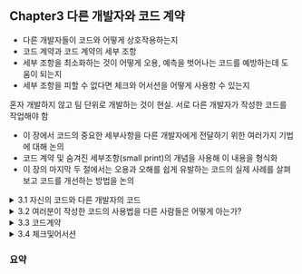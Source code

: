 ## Chapter3 다른 개발자와 코드 계약

- 다른 개발자들이 코드와 어떻게 상호작용하는지
- 코드 계약과 코드 계약의 세부 조항
- 세부 조항을 최소화하는 것이 어떻게 오용, 예측을 벗어나는 코드를 예방하는데 도움이 되는지
- 세부 조항을 피할 수 없다면 체크와 어서션을 어떻게 사용항 수 있는지

혼자 개발하지 않고 팀 단위로 개발하는 것이 현실. 서로 다른 개발자가 작성한 코드를 작업해야 함

- 이 장에서 코드의 중요한 세부사항을 다른 개발자에게 전달하기 위한 여러가지 기법에 대해 논의  
- 코드 계약 및 숨겨진 세부조항(small print)의 개념을 사용해 이 내용을 형식화  
- 이 장의 마지막 두 절에서는 오용과 오해를 쉽게 유발하는 코드의 실제 사례를 살펴 보고 코드를 개선하는 방법을 논의

<details>
  <summary>3.1 자신의 코드와 다른 개발자의 코드</summary>
  팀 일원으로 코드 작성 -> 이를 바탕으로 계층 쌓음 -> 다른 개발자가 하위 문제 해결 코드 재사용.


  요수 사항은 항상 변함
  - 우선순위 변경
  - 새로운 기능 추가
  - 시스템을 새로운 기술 환경으로 이동

  많은 개발자들이 코드를 수정하는데 잘못된 코드라면 문제 생기기 쉬움

  고품질 코드 작성시 가장 중요한 고려 사항
  - 다른 개발자가 변경 or 상호작용 시 발생할 문제가 있는지, 발생하면 어떻게 완화할지 선제적 조치

  코드 작성 시 다음 세 가지 고려하는 것이 유용
  1. 자신에게 명백하다고 해서 다른 사람에게도 명백한 것이 아님
  2. 다른 개발자가 무의식중에 내 코드를 망가뜨릴 수 있음
  3. 시간이 지남에 따라 내 코드도 기억 못함

  <details>
    <summary>3.1.1 자신에게 분명하다고 해서 다른 사람에게도 분명한 것은 아니다</summary>

    문제 해결을 위해 여러 단계를 거치며 몇 시간 혹 며칠을 보내기 때문에 나는 로직이 익숙함.  
    
    하지만 남이 내 코드를 사용 or 변경 or 내 코드가 의존하는 코드 변경 등 상황이 있고 남은 익숙하지 않음

    주석문 많이 작성 한다는 의미가 아니라 코드 자체로 설명 되게 하는 것이 좋은 방법.
  </details>

  <details>
    <summary>3.1.2 다른 개발자는 무의식중에 여러분의 코드를 망가뜨릴 수 있다</summary>

    코드는 여러 다른 코드에 의존, 그 코드는 또 다른 코드에 의존  
    기능 추가 및 리팩터링하며 그런 코드들이 계속 변함

    문제가 있으면 코드 병합히면 안되기 때문에 뭔가 문제가 있을 때  
    1. 컴파일 중지 
    2. 테스트 실패하도록 만들기

  </details>

  <details>
    <summary>3.1.3 시간이 지나면 자신의 코드를 기억하지 못한다</summary>

    시간이 지난 후 새로운 기능 추가 or 발견된 버그 해결 시 기억이 안남

    좋은 코드 작성은 미래의 자신에게도 유익

  </details>
</details>

<details>
  <summary>3.2 여러분이 작성한 코드의 사용법을 다른 사람들은 어떻게 아는가?</summary>
  
  구체적으로 그들은 다음과 같은 사항을 이해할 필요가 있음
  - 여러 가지 상황에서 어떤 함수를 호출해야 하는지
  - 클래스가 무엇을 나타내는지 그리고 언제 사용되어야 하는지
  - 어떤값을 인수로 사용해야 하는지
  - 코드가 수행하는 동작이 무엇인지
  - 어떤 값을 반환하는지

  코드 사용법을 알아내는 방법
  - 함수, 클래스, 열거형 등의 이름을 살펴
  - 함수와 생성자의 매개변수 유형 또는 반환값의 유형 같은 데이터유형을 살펴봄
  - 함수/클래스 수준의 문서나 주석문을 읽어본다.
  - 직접 와서 묻거나 채팅/이메일을 통해 문의
  - 여러분이 작성한 함수와 클래스의 자세한 구현 코드를 읽음

  이 중 처음 세 가지 만이 실제로 사용, 그 중 처음 두 가지가 더 신뢰할 만함

  <details>
    <summary>3.2.1 이름확인</summary>
  </details>

  <details>
    <summary>3.2.2 데이터유형확인</summary>
  </details>

  <details>
    <summary>3.2.3 문서읽기</summary>
  </details>

  <details>
    <summary>3.2.4 직접물어보기</summary>
  </details>

  <details>
    <summary>3.2.5 코드를살펴보는것</summary>
  </details>

</details>

<details>
  <summary>3.3 코드계약</summary>
  
  <details>
    <summary>3.3.1 계약의세부조항</summary>
  </details>

  <details>
    <summary>3.3.2 세부조항에너무의존하지말라</summary>

    <details>
      <summary>세 부 조항 을 제 거하 는 방 법</summary>
    </details>

  </details>

</details>

<details>
  <summary>3.4 체크및어서션</summary>

  <details>
    <summary>3.4.1 체크</summary>
  </details>

  <details>
    <summary>3.4.2 어서션</summary>
  </details>

</details>

### 요약
